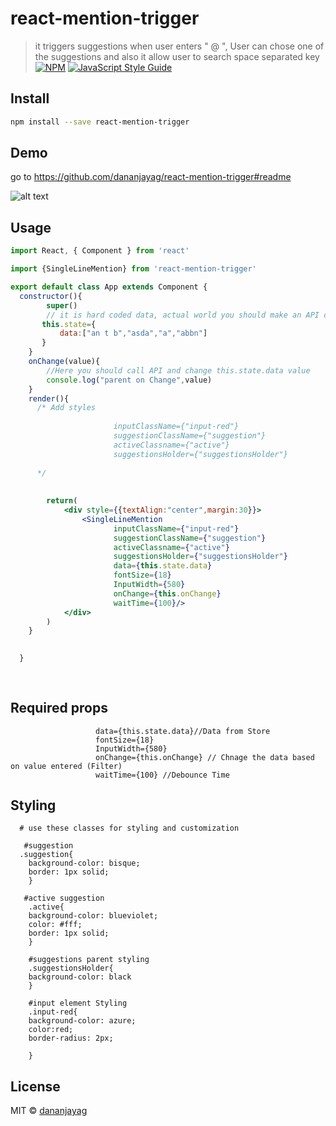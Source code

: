 # react-mention-trigger

> it triggers suggestions when user enters " @
", 
User can chose one of the suggestions and also it allow user to search space separated key
[![NPM](https://img.shields.io/npm/v/react-mention-trigger.svg)](https://www.npmjs.com/package/react-mention-trigger) [![JavaScript Style Guide](https://img.shields.io/badge/code_style-standard-brightgreen.svg)](https://standardjs.com)

## Install

```bash
npm install --save react-mention-trigger
```
## Demo
 go to https://github.com/dananjayag/react-mention-trigger#readme
 
![alt text](http://i.imgur.com/iM6B79t.jpg)
## Usage

```jsx
import React, { Component } from 'react'

import {SingleLineMention} from 'react-mention-trigger'

export default class App extends Component {
  constructor(){
        super()
        // it is hard coded data, actual world you should make an API call to get data and need to pass it to SingleLineMention component
       this.state={ 
           data:["an t b","asda","a","abbn"]
       }
    }
    onChange(value){
        //Here you should call API and change this.state.data value 
        console.log("parent on Change",value)
    }
    render(){
      /* Add styles 
      
                       inputClassName={"input-red"} 
                       suggestionClassName={"suggestion"} 
                       activeClassname={"active"}
                       suggestionsHolder={"suggestionsHolder"}
      
      */
      
     
        return(
            <div style={{textAlign:"center",margin:30}}>
                <SingleLineMention 
                       inputClassName={"input-red"} 
                       suggestionClassName={"suggestion"} 
                       activeClassname={"active"}
                       suggestionsHolder={"suggestionsHolder"}
                       data={this.state.data}
                       fontSize={18} 
                       InputWidth={580}
                       onChange={this.onChange} 
                       waitTime={100}/>
            </div>
        )
    }

  
  }
                       
                 

```
## Required props
                       data={this.state.data}//Data from Store
                       fontSize={18} 
                       InputWidth={580}
                       onChange={this.onChange} // Chnage the data based on value entered (Filter)
                       waitTime={100} //Debounce Time

## Styling                       
``` 
  # use these classes for styling and customization
   
   #suggestion
  .suggestion{
    background-color: bisque;
    border: 1px solid;
    }

   #active suggestion
    .active{
    background-color: blueviolet;
    color: #fff;
    border: 1px solid;
    }
    
    #suggestions parent styling
    .suggestionsHolder{
    background-color: black
    }

    #input element Styling
    .input-red{
    background-color: azure;
    color:red;
    border-radius: 2px;
    
    }
```

## License

MIT © [dananjayag](https://github.com/dananjayag)
